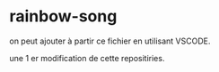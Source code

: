 # rainbow-song
on peut ajouter à partir ce fichier en utilisant VSCODE.

une 1 er modification de cette repositiries.
